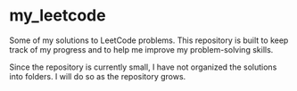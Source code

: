 # my_leetcode

Some of my solutions to LeetCode problems. This repository is built to keep track of my progress and to help me improve my problem-solving skills.

Since the repository is currently small, I have not organized the solutions into folders. I will do so as the repository grows.
